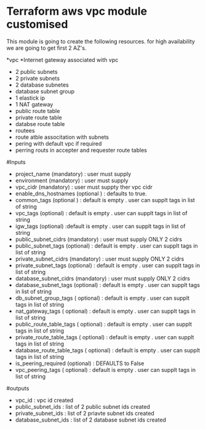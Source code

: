 # Terraform aws vpc module customised
This module is going to create the following resources.
for high availability we are going to get first 2 AZ's.

*vpc
*Internet gateway associated with vpc
* 2 public subnets
* 2 private subnets
* 2 database subnetes
* database subnet group
* 1 elastick ip
* 1 NAT gateway
* public route table
* private route table
* databse route table
* routees
* route atble associtation with subnets
* pering with default vpc if required
* perring routs in accepter and requester route tables

#Inputs
* project_name (mandatory) : user must supply  
* environment (mandatory) : user must supply  
* vpc_cidr (mandatory) : user must suppty ther vpc cidr
* enable_dns_hostnames (optional ) : defaults to true.
* common_tags (optional ) : default is empty . user can supplt tags in list of string
* vpc_tags (optional) : default is empty . user can supplt tags in list of string
* igw_tags (optional) :default is empty . user can supplt tags in list of string
* public_subnet_cidrs (mandatory) : user must supply ONLY 2 cidrs
* public_subnet_tags (optional) : default is empty . user can supplt tags in list of string
* private_subnet_cidrs (mandatory) : user must supply ONLY 2 cidrs
* private_subnet_tags (optional) : default is empty . user can supplt tags in list of string
* database_subnet_cidrs (mandatory) : user must supply ONLY 2 cidrs
* database_subnet_tags (optional) : default is empty . user can supplt tags in list of string
* db_subnet_group_tags ( optional) :  default is empty . user can supplt tags in list of string
* nat_gateway_tags ( optional) :  default is empty . user can supplt tags in list of string
* public_route_table_tags ( optional) :  default is empty . user can supplt tags in list of string
* private_route_table_tags ( optional) :  default is empty . user can supplt tags in list of string
* database_route_table_tags ( optional) :  default is empty . user can supplt tags in list of string
* is_peering_required (optional) : DEFAULTS to False
* vpc_peering_tags ( optional) :  default is empty . user can supplt tags in list of string

#outputs
* vpc_id : vpc id created
* public_subnet_ids :  list of 2 public subnet ids created
* private_subnet_ids :  list of 2 priavte subnet ids created
* database_subnet_ids :  list of 2 database subnet ids created
